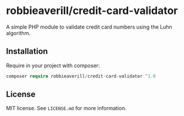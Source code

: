 # robbieaverill/credit-card-validator

A simple PHP module to validate credit card numbers using the Luhn algorithm.

## Installation

Require in your project with composer:

```php
composer require robbieaverill/credit-card-validator ^1.0
```

## License

MIT license. See `LICENSE.md` for more information.
